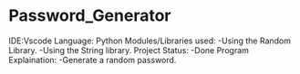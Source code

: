 # Password_Generator
IDE:Vscode
Language: Python
Modules/Libraries used:
-Using the Random Library. 
-Using the String library.
Project Status:
-Done
Program Explaination:
-Generate a random password.